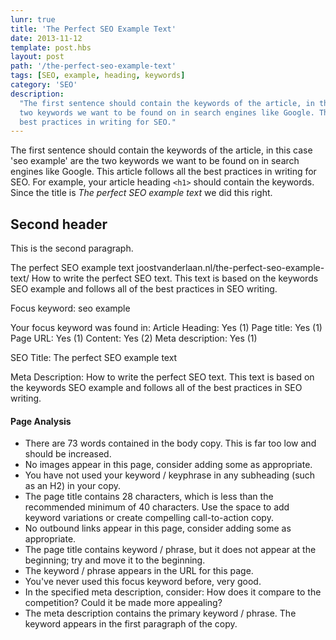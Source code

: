 ```yaml
---
lunr: true
title: 'The Perfect SEO Example Text'
date: 2013-11-12
template: post.hbs
layout: post
path: '/the-perfect-seo-example-text'
tags: [SEO, example, heading, keywords]
category: 'SEO'
description:
  "The first sentence should contain the keywords of the article, in this case 'seo example' are the
  two keywords we want to be found on in search engines like Google. This article follows all the
  best practices in writing for SEO."
---
```


The first sentence should contain the keywords of the article, in this case 'seo example' are the
two keywords we want to be found on in search engines like Google. This article follows all the best
practices in writing for SEO. For example, your article heading `<h1>` should contain the keywords.
Since the title is _The perfect SEO example text_ we did this right.

## Second header

This is the second paragraph.

The perfect SEO example text joostvanderlaan.nl/the-perfect-seo-example-text/ How to write the
perfect SEO text. This text is based on the keywords SEO example and follows all of the best
practices in SEO writing.

Focus keyword: seo example

Your focus keyword was found in: Article Heading: Yes (1) Page title: Yes (1) Page URL: Yes (1)
Content: Yes (2) Meta description: Yes (1)

SEO Title: The perfect SEO example text

Meta Description: How to write the perfect SEO text. This text is based on the keywords SEO example
and follows all of the best practices in SEO writing.

#### Page Analysis

- There are 73 words contained in the body copy. This is far too low and should be increased.
- No images appear in this page, consider adding some as appropriate.
- You have not used your keyword / keyphrase in any subheading (such as an H2) in your copy.
- The page title contains 28 characters, which is less than the recommended minimum of 40
  characters. Use the space to add keyword variations or create compelling call-to-action copy.
- No outbound links appear in this page, consider adding some as appropriate.
- The page title contains keyword / phrase, but it does not appear at the beginning; try and move it
  to the beginning.
- The keyword / phrase appears in the URL for this page.
- You've never used this focus keyword before, very good.
- In the specified meta description, consider: How does it compare to the competition? Could it be
  made more appealing?
- The meta description contains the primary keyword / phrase. The keyword appears in the first
  paragraph of the copy.
